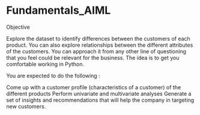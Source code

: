 # Fundamentals_AIML

Objective

Explore the dataset to identify differences between the customers of each product. You can also explore relationships between the different attributes of the customers. You can approach it from any other line of questioning that you feel could be relevant for the business. The idea is to get you comfortable working in Python.

You are expected to do the following :

Come up with a customer profile (characteristics of a customer) of the different products
Perform univariate and multivariate analyses
Generate a set of insights and recommendations that will help the company in targeting new customers.
